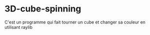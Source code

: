# 3D-cube-spinning
C'est un programme qui fait tourner un cube et changer sa couleur en utilisant raylib
